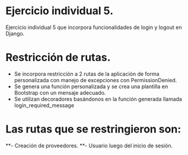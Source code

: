 # Ejercicio individual 5.
Ejercicio individual 5 que incorpora funcionalidades de login y logout en Django.

# Restricción de rutas.

* Se incorpora restricción a 2 rutas de la aplicación de forma personalizada con manejo de excepciones con PermissionDenied. 
* Se genera una función personalizada y se crea una plantilla en Bootstrap con un mensaje adecuado.
* Se utilizan decoradores basándonos en la función generada llamada login_required_message

# Las rutas que se restringieron son:

**- Creación de proveedores.
**- Usuario luego del inicio de sesión.
